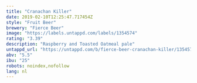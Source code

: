 ```yaml
---
title: "Cranachan Killer"
date: 2019-02-10T12:25:47.717454Z
style: "Fruit Beer"
brewery: "Fierce Beer"
image: "https://labels.untappd.com/labels/1354574"
rating: "3.39"
description: "Raspberry and Toasted Oatmeal pale"
untappd_url: "https://untappd.com/b/fierce-beer-cranachan-killer/1354574"
abv: "5.5"
ibu: "25"
robots: noindex,nofollow
lang: nl
---
```


